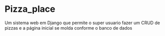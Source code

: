 # Pizza_place
Um sistema web em Django que permite o super usuario fazer um CRUD de pizzas e a página inicial se molda conforme o banco de dados
